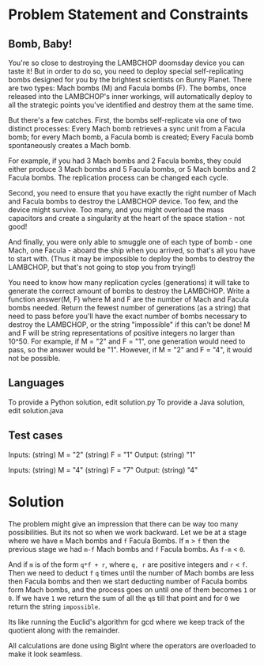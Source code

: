 # Problem Statement and Constraints

## Bomb, Baby!

You're so close to destroying the LAMBCHOP doomsday device you can taste it! But in order to do so, you need to deploy special self-replicating bombs designed for you by the brightest scientists on Bunny Planet. There are two types: Mach bombs (M) and Facula bombs (F). The bombs, once released into the LAMBCHOP's inner workings, will automatically deploy to all the strategic points you've identified and destroy them at the same time. 

But there's a few catches. First, the bombs self-replicate via one of two distinct processes: 
Every Mach bomb retrieves a sync unit from a Facula bomb; for every Mach bomb, a Facula bomb is created;
Every Facula bomb spontaneously creates a Mach bomb.

For example, if you had 3 Mach bombs and 2 Facula bombs, they could either produce 3 Mach bombs and 5 Facula bombs, or 5 Mach bombs and 2 Facula bombs. The replication process can be changed each cycle. 

Second, you need to ensure that you have exactly the right number of Mach and Facula bombs to destroy the LAMBCHOP device. Too few, and the device might survive. Too many, and you might overload the mass capacitors and create a singularity at the heart of the space station - not good! 

And finally, you were only able to smuggle one of each type of bomb - one Mach, one Facula - aboard the ship when you arrived, so that's all you have to start with. (Thus it may be impossible to deploy the bombs to destroy the LAMBCHOP, but that's not going to stop you from trying!) 

You need to know how many replication cycles (generations) it will take to generate the correct amount of bombs to destroy the LAMBCHOP. Write a function answer(M, F) where M and F are the number of Mach and Facula bombs needed. Return the fewest number of generations (as a string) that need to pass before you'll have the exact number of bombs necessary to destroy the LAMBCHOP, or the string "impossible" if this can't be done! M and F will be string representations of positive integers no larger than 10^50. For example, if M = "2" and F = "1", one generation would need to pass, so the answer would be "1". However, if M = "2" and F = "4", it would not be possible.

## Languages
To provide a Python solution, edit solution.py To provide a Java solution, edit solution.java

## Test cases

Inputs:
    (string) M = "2"
    (string) F = "1"
Output:
    (string) "1"

Inputs:
    (string) M = "4"
    (string) F = "7"
Output:
    (string) "4"

# Solution

The problem might give an impression that there can be way too many possibilities. But its not so when we work backward. Let we be at a stage where we have `m` Mach bombs and `f` Facula Bombs. If `m` > `f` then the previous stage we had `m-f` Mach bombs and `f` Facula bombs. As `f-m` < `0`.

And if `m` is of the form `q*f + r`, where `q, r` are positive integers and `r` < `f`. Then we need to deduct `f` `q` times until the number of Mach bombs are less then Facula bombs and then we start deducting number of Facula bombs form Mach bombs, and the process goes on until one of them becomes `1` or `0`. If we have `1` we return the sum of all the `q`s till that point and for `0` we return the string `impossible`.

Its like running the Euclid's algorithm for gcd where we keep track of the quotient along with the remainder.

All calculations are done using BigInt where the operators are overloaded to make it look seamless.